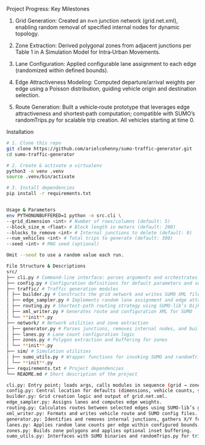 Project Progress: Key Milestones

1. Grid Generation: Created an n×n junction network (grid.net.xml), enabling random removal of specified internal nodes for dynamic topology.

2. Zone Extraction: Derived polygonal zones from adjacent junctions per Table 1 in A Simulation Model for Intra‑Urban Movements.

3. Lane Configuration: Applied configurable lane assignment to each edge (randomized within defined bounds).

4. Edge Attractiveness Modeling: Computed departure/arrival weights per edge using a Poisson distribution, guiding vehicle origin and destination selection.

5. Route Generation: Built a vehicle‑route prototype that leverages edge attractiveness and shortest‑path computation; compatible with SUMO’s randomTrips.py for scalable trip creation. All vehicles starting at time 0.

Installation

```bash
# 1. Clone this repo
git clone https://github.com/arielcohenny/sumo-traffic-generator.git
cd sumo-traffic-generator

# 2. Create & activate a virtualenv
python3 -m venv .venv
source .venv/bin/activate

# 3. Install dependencies
pip install -r requirements.txt


Usage & Parameters
env PYTHONUNBUFFERED=1 python -m src.cli \
--grid_dimension <int> # Number of rows/columns (default: 5)
--block_size_m <float> # Block length in meters (default: 200)
--blocks_to_remove <int> # Internal junctions to delete (default: 0)
--num_vehicles <int> # Total trips to generate (default: 300)
--seed <int> # RNG seed (optional)

Omit --seed to use a random value each run.

File Structure & Descriptions
src/
├── cli.py # Command-line interface: parses arguments and orchestrates workflow
├── config.py # Configuration definitions for default parameters and settings
├── traffic/ # Traffic generation modules
│ ├── builder.py # Constructs the grid network and writes SUMO XML files
│ ├── edge_sampler.py # Implements random lane assignment and edge attractiveness
│ ├── routing.py # Shortest-path routing strategy using SUMO-lib’s Dijkstra
│ ├── xml_writer.py # Generates route and configuration XML for SUMO
│ └── **init**.py
├── network/ # Network utilities and zone extraction
│ ├── generator.py # Parses junctions, removes internal nodes, and builds zones
│ ├── lanes.py # Lane count configuration logic
│ ├── zones.py # Polygon extraction and buffering for zones
│ └── **init**.py
├── sim/ # Simulation utilities
│ ├── sumo_utils.py # Wrapper functions for invoking SUMO and randomTrips.py
│ └── **init**.py
├── requirements.txt # Project dependencies
└── README.md # Short description of the project

cli.py: Entry point; loads args, calls modules in sequence (grid → zones → lanes → attractiveness → routes).
config.py: Central location for defaults (dimensions, vehicle counts, seeds).
builder.py: Grid creation logic and output of grid.net.xml.
edge_sampler.py: Assigns lanes and computes edge weights.
routing.py: Calculates routes between selected edges using SUMO-lib’s getShortestPath.
xml_writer.py: Formats and writes vehicle route and SUMO config files.
generator.py: Identifies and removes internal junctions, gathers X/Y for zones.
lanes.py: Applies random lane counts per edge within configured bounds.
zones.py: Builds zone polygons and applies optional inset buffering.
sumo_utils.py: Interfaces with SUMO binaries and randomTrips.py for trip file generation.
```
